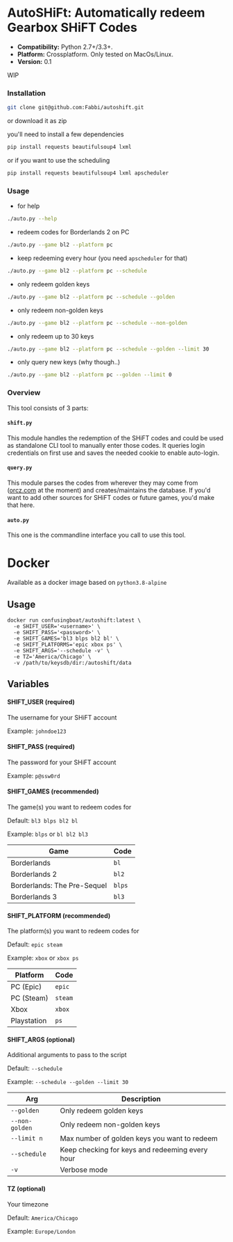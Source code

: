 # AutoSHiFt: Automatically redeem Gearbox SHiFT Codes

- **Compatibility:** Python 2.7+/3.3+.
- **Platform:** Crossplatform. Only tested on MacOs/Linux.
- **Version:** 0.1

WIP

### Installation

```sh
git clone git@github.com:Fabbi/autoshift.git
```

or download it as zip

you'll need to install a few dependencies

```sh
pip install requests beautifulsoup4 lxml
```

or if you want to use the scheduling

```sh
pip install requests beautifulsoup4 lxml apscheduler
```

### Usage

- for help
```sh
./auto.py --help
```

- redeem codes for Borderlands 2 on PC
```sh
./auto.py --game bl2 --platform pc
```

- keep redeeming every hour (you need `apscheduler` for that)
```sh
./auto.py --game bl2 --platform pc --schedule
```

- only redeem golden keys
```sh
./auto.py --game bl2 --platform pc --schedule --golden
```

- only redeem non-golden keys
```sh
./auto.py --game bl2 --platform pc --schedule --non-golden
```

- only redeem up to 30 keys
```sh
./auto.py --game bl2 --platform pc --schedule --golden --limit 30
```

- only query new keys (why though..)
```sh
./auto.py --game bl2 --platform pc --golden --limit 0
```

### Overview

This tool consists of 3 parts:

#### `shift.py`

This module handles the redemption of the SHiFT codes and could be used as standalone CLI tool to manually enter those codes.
It queries login credentials on first use and saves the needed cookie to enable auto-login.

#### `query.py`

This module parses the codes from wherever they may come from ([orcz.com](https://orcz.com) at the moment) and creates/maintains the database.
If you'd want to add other sources for SHiFT codes or future games, you'd make that here.

#### `auto.py`

This one is the commandline interface you call to use this tool.

# Docker
Available as a docker image based on `python3.8-alpine`

## Usage

```
docker run confusingboat/autoshift:latest \
  -e SHIFT_USER='<username>' \
  -e SHIFT_PASS='<password>' \
  -e SHIFT_GAMES='bl3 blps bl2 bl' \
  -e SHIFT_PLATFORMS='epic xbox ps' \
  -e SHIFT_ARGS='--schedule -v' \
  -e TZ='America/Chicago' \
  -v /path/to/keysdb/dir:/autoshift/data
```

## Variables

#### **SHIFT_USER** (required)
The username for your SHiFT account

Example: `johndoe123`


#### **SHIFT_PASS** (required)
The password for your SHiFT account

Example: `p@ssw0rd`


#### **SHIFT_GAMES** (recommended)
The game(s) you want to redeem codes for

Default: `bl3 blps bl2 bl`

Example: `blps` or `bl bl2 bl3`

|Game|Code|
|---|---|
|Borderlands|`bl`|
|Borderlands 2|`bl2`|
|Borderlands: The Pre-Sequel|`blps`|
|Borderlands 3|`bl3`|


#### **SHIFT_PLATFORM** (recommended)
The platform(s) you want to redeem codes for

Default: `epic steam`

Example: `xbox` or `xbox ps`

|Platform|Code|
|---|---|
|PC (Epic)|`epic`|
|PC (Steam)|`steam`|
|Xbox|`xbox`|
|Playstation|`ps`|


#### **SHIFT_ARGS** (optional)
Additional arguments to pass to the script

Default: `--schedule`

Example: `--schedule --golden --limit 30`

|Arg|Description|
|---|---|
|`--golden`|Only redeem golden keys|
|`--non-golden`|Only redeem non-golden keys|
|`--limit n`|Max number of golden keys you want to redeem|
|`--schedule`|Keep checking for keys and redeeming every hour|
|`-v`|Verbose mode|


#### **TZ** (optional)
Your timezone

Default: `America/Chicago`

Example: `Europe/London`